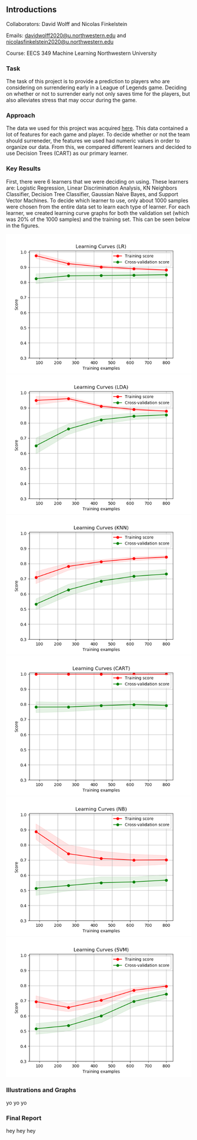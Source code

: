 ## Introductions

Collaborators: David Wolff and Nicolas Finkelstein

Emails: davidwolff2020@u.northwestern.edu and nicolasfinkelstein2020@u.northwestern.edu

Course: EECS 349 Machine Learning Northwestern University

### Task

The task of this project is to provide a prediction to players who are considering on surrendering early in a League of Legends game. Deciding on whether or not to surrender early not only saves time for the players, but also alleviates stress that may occur during the game.


### Approach

The data we used for this project was acquired [here](http://www.kaggle.com/paololol/league-of-legends-ranked-matches/data). This data contained a lot of features for each game and player. To decide whether or not the team should surreneder, the features we used had numeric values in order to organize our data. From this, we compared different learners and decided to use Decision Trees (CART) as our primary learner.

### Key Results

First, there were 6 learners that we were deciding on using. These learners are: Logistic Regression, Linear Discrimination Analysis, KN Neighbors Classifier, Decision Tree Classifier, Gaussian Naive Bayes, and Support Vector Machines. To decide which learner to use, only about 1000 samples were chosen from the entire data set to learn each type of learner. For each learner, we created learning curve graphs for both the validation set (which was 20% of the 1000 samples) and the training set. This can be seen below in the figures.

![Logistic Regression](/images/LR_figure.png)
![Linear Discriminant Analysis](/images/LDA_figure.png)
![K Neighbors Classifier](/images/KNN_figure.png)
![Decision Tree Classifier](/images/CART_figure.png)
![Gaussian Naive Bayes](/images/NB_figure.png)
![Support Vector Machines](/images/SVM_figure.png)

### Illustrations and Graphs

yo yo yo

### Final Report

hey hey hey
